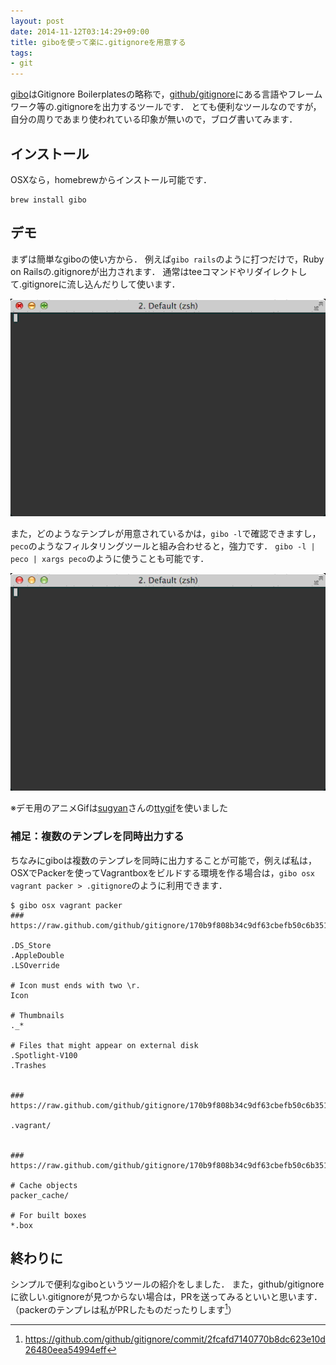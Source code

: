 ```yaml
---
layout: post
date: 2014-11-12T03:14:29+09:00
title: giboを使って楽に.gitignoreを用意する
tags: 
- git
---
```

[gibo](https://github.com/simonwhitaker/gibo)はGitignore Boilerplatesの略称で，[github/gitignore](https://github.com/github/gitignore)にある言語やフレームワーク等の.gitignoreを出力するツールです．
とても便利なツールなのですが，自分の周りであまり使われている印象が無いので，ブログ書いてみます．

## インストール

OSXなら，homebrewからインストール可能です．

```
brew install gibo
```

## デモ

まずは簡単なgiboの使い方から．
例えば`gibo rails`のように打つだけで，Ruby on Railsの.gitignoreが出力されます．
通常はteeコマンドやリダイレクトして.gitignoreに流し込んだりして使います．

![](/images/2014/11/12/demo.gif)

また，どのようなテンプレが用意されているかは，`gibo -l`で確認できますし，`peco`のようなフィルタリングツールと組み合わせると，強力です．
`gibo -l | peco | xargs peco`のように使うことも可能です．

![](/images/2014/11/12/demo2.gif)

※デモ用のアニメGifは[sugyan](https://twitter.com/sugyan)さんの[ttygif](https://github.com/sugyan/ttygif)を使いました

### 補足：複数のテンプレを同時出力する

ちなみにgiboは複数のテンプレを同時に出力することが可能で，例えば私は，OSXでPackerを使ってVagrantboxをビルドする環境を作る場合は，`gibo osx vagrant packer > .gitignore`のように利用できます．

```
$ gibo osx vagrant packer
### https://raw.github.com/github/gitignore/170b9f808b34c9df63cbefb50c6b3517270755ec/Global/osx.gitignore

.DS_Store
.AppleDouble
.LSOverride

# Icon must ends with two \r.
Icon

# Thumbnails
._*

# Files that might appear on external disk
.Spotlight-V100
.Trashes


### https://raw.github.com/github/gitignore/170b9f808b34c9df63cbefb50c6b3517270755ec/Global/vagrant.gitignore

.vagrant/


### https://raw.github.com/github/gitignore/170b9f808b34c9df63cbefb50c6b3517270755ec/packer.gitignore

# Cache objects
packer_cache/

# For built boxes
*.box
```

## 終わりに

シンプルで便利なgiboというツールの紹介をしました．
また，github/gitignoreに欲しい.gitignoreが見つからない場合は，PRを送ってみるといいと思います．
（packerのテンプレは私がPRしたものだったりします[^1]）

[^1]: https://github.com/github/gitignore/commit/2fcafd7140770b8dc623e10d26480eea54994eff
